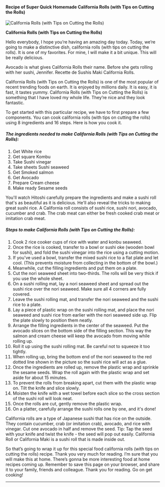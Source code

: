             

#### Recipe of Super Quick Homemade California Rolls (with Tips on Cutting the Rolls)

![California Rolls (with Tips on Cutting the Rolls)](https://img-global.cpcdn.com/recipes/5876114682544128/751x532cq70/california-rolls-with-tips-on-cutting-the-rolls-recipe-main-photo.jpg)

**California Rolls (with Tips on Cutting the Rolls)**

Hello everybody, I hope you’re having an amazing day today. Today, we’re going to make a distinctive dish, california rolls (with tips on cutting the rolls). It is one of my favorites. For mine, I will make it a bit unique. This will be really delicious.

Avocado is what gives California Rolls their name. Before she gets rolling with her sushi, Jennifer. Recette de Sushis Maki California Rolls.

California Rolls (with Tips on Cutting the Rolls) is one of the most popular of recent trending foods on earth. It is enjoyed by millions daily. It is easy, it is fast, it tastes yummy. California Rolls (with Tips on Cutting the Rolls) is something that I have loved my whole life. They’re nice and they look fantastic.

To get started with this particular recipe, we have to first prepare a few components. You can cook california rolls (with tips on cutting the rolls) using 8 ingredients and 16 steps. Here is how you cook it.

##### The ingredients needed to make California Rolls (with Tips on Cutting the Rolls):

1.  Get White rice
2.  Get square Kombu
3.  Take Sushi vinegar
4.  Take sheets Sushi seaweed
5.  Get Smoked salmon
6.  Get Avocado
7.  Prepare Cream cheese
8.  Make ready Sesame seeds

You'll watch Hitoshi carefully prepare the ingredients and make a sushi roll that's as beautiful as it is delicious. He'll also reveal the tricks to making great sushi rice. A California roll consists of sushi rice, sushi nori, avocado, cucumber and crab. The crab meat can either be fresh cooked crab meat or imitation crab meat.

##### Steps to make California Rolls (with Tips on Cutting the Rolls):

1.  <Making sushi rice> Cook 2 rice cooker cups of rice with water and konbu seaweed.
2.  Once the rice is cooked, transfer to a bowl or sushi oke (wooden bowl for sushi), and fold the sushi vinegar into the rice using a cutting motion.
3.  If you've used a bowl, transfer the mixed sushi rice to a flat plate and let cool. (This prevents moisture from collecting in the bottom of the bowl.)
4.  Meanwhile, cut the filling ingredients and put them on a plate.
5.  Cut the nori seaweed sheet into two-thirds. The rolls will be very thick if you use the whole sheet.
6.  On a sushi rolling mat, lay a nori seaweed sheet and spread out the sushi rice over the nori seaweed. Make sure all 4 corners are fully covered.
7.  Leave the sushi rolling mat, and transfer the nori seaweed and the sushi rice to a plate.
8.  Lay a piece of plastic wrap on the sushi rolling mat, and place the nori seaweed and sushi rice from earlier with the nori seaweed side up. Flip the plate slowly to position them neatly.
9.  Arrange the filling ingredients in the center of the seaweed. Put the avocado slices on the bottom side of the filling section. This way the salmon and cream cheese will keep the avocado from moving while rolling up.
10.  Roll it up using the sushi rolling mat. Be careful not to squeeze it too tightly.
11.  <Tips for rolling California rolls> When rolling up, bring the bottom end of the nori seaweed to the red dotted line shown in the picture so the sushi rice will act as a glue.
12.  Once the ingredients are rolled up, remove the plastic wrap and sprinkle the sesame seeds. Wrap the roll again with the plastic wrap and set aside for about 15 minutes.
13.  <Tips for cutting California rolls> To prevent the rolls from breaking apart, cut them with the plastic wrap on. Tilt the knife and slice slowly.
14.  <Tips for cutting California rolls> Moisten the knife with a wet towel before each slice so the cross section of the sushi roll will look neat.
15.  Once the rolls are cut, gently remove the plastic wrap.
16.  On a platter, carefully arrange the sushi rolls one by one, and it's done!

California rolls are a type of Japanese sushi that has rice on the outside. They contain cucumber, crab (or imitation crab), avocado, and rice with vinegar. Cut one avocado in half and remove the seed. Tip: Tap the seed with your knife and twist the knife - the seed will pop out easily. California Roll or California Maki is a sushi roll that is made inside out.

So that’s going to wrap it up for this special food california rolls (with tips on cutting the rolls) recipe. Thank you very much for reading. I’m sure that you will make this at home. There’s gonna be more interesting food at home recipes coming up. Remember to save this page on your browser, and share it to your family, friends and colleague. Thank you for reading. Go on get cooking!

* * *